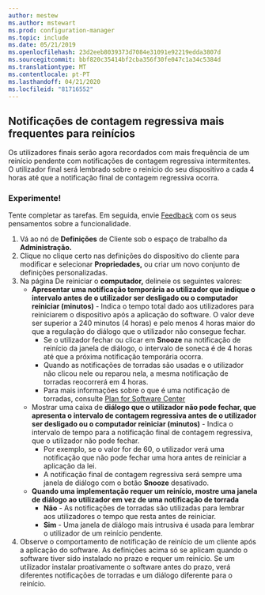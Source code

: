 ```yaml
---
author: mestew
ms.author: mstewart
ms.prod: configuration-manager
ms.topic: include
ms.date: 05/21/2019
ms.openlocfilehash: 23d2eeb8039373d7084e31091e92219edda3807d
ms.sourcegitcommit: bbf820c35414bf2cba356f30fe047c1a34c5384d
ms.translationtype: MT
ms.contentlocale: pt-PT
ms.lasthandoff: 04/21/2020
ms.locfileid: "81716552"
---
```

## <a name="more-frequent-countdown-notifications-for-restarts"></a><a name="bkmk_restart"></a>Notificações de contagem regressiva mais frequentes para reinícios
<!--3976435-->
Os utilizadores finais serão agora recordados com mais frequência de um reinício pendente com notificações de contagem regressiva intermitentes. O utilizador final será lembrado sobre o reinício do seu dispositivo a cada 4 horas até que a notificação final de contagem regressiva ocorra.

### <a name="try-it-out"></a>Experimente!

Tente completar as tarefas. Em seguida, envie [Feedback](../../../../understand/find-help.md#product-feedback) com os seus pensamentos sobre a funcionalidade.

1. Vá ao nó de **Definições** de Cliente sob o espaço de trabalho da **Administração.**
2. Clique no clique certo nas definições do dispositivo do cliente para modificar e selecionar **Propriedades,** ou criar um novo conjunto de definições personalizadas.
3. Na página De reiniciar o **computador,** delineie os seguintes valores:
   - **Apresentar uma notificação temporária ao utilizador que indique o intervalo antes de o utilizador ser desligado ou o computador reiniciar (minutos)** - Indica o tempo total dado aos utilizadores para reiniciarem o dispositivo após a aplicação do software. O valor deve ser superior a 240 minutos (4 horas) e pelo menos 4 horas maior do que a regulação do diálogo que o utilizador não consegue fechar.
      - Se o utilizador fechar ou clicar em **Snooze** na notificação de reinício da janela de diálogo, o intervalo de soneca é de 4 horas até que a próxima notificação temporária ocorra.
      - Quando as notificações de torradas são usadas e o utilizador não clicou nele ou reparou nela, a mesma notificação de torradas reocorrerá em 4 horas. 
      - Para mais informações sobre o que é uma notificação de torradas, consulte [Plan for Software Center](../../../../../apps/plan-design/plan-for-software-center.md#bkmk_impact)
   - Mostrar uma caixa de **diálogo que o utilizador não pode fechar, que apresenta o intervalo de contagem regressiva antes de o utilizador ser desligado ou o computador reiniciar (minutos)** - Indica o intervalo de tempo para a notificação final de contagem regressiva, que o utilizador não pode fechar. 
      - Por exemplo, se o valor for de 60, o utilizador verá uma notificação que não pode fechar uma hora antes de reiniciar a aplicação da lei. 
      - A notificação final de contagem regressiva será sempre uma janela de diálogo com o botão **Snooze** desativado.
   - **Quando uma implementação requer um reinício, mostre uma janela de diálogo ao utilizador em vez de uma notificação de torrada** 
      - **Não** - As notificações de torradas são utilizadas para lembrar aos utilizadores o tempo que resta antes de reiniciar.
      -  **Sim** - Uma janela de diálogo mais intrusiva é usada para lembrar o utilizador de um reinício pendente.
4. Observe o comportamento de notificação de reinício de um cliente após a aplicação do software. As definições acima só se aplicam quando o software tiver sido instalado no prazo e requer um reinício. Se um utilizador instalar proativamente o software antes do prazo, verá diferentes notificações de torradas e um diálogo diferente para o reinício.
